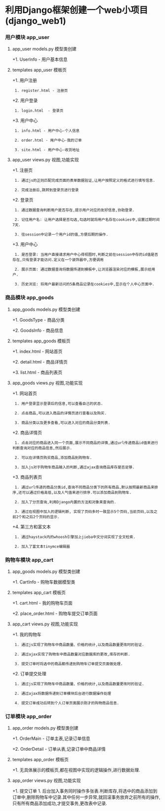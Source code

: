 # 利用Django框架创建一个web小项目(django_web1) <br/>


### 用户模块			app_user

1. app_user models.py 模型类创建		

    +1. UserInfo - 用户基本信息

2. templates app_user 模板页

    +1. 用户注册

        1. register.html - 注册页

    +2. 用户登录

        1. login.html  - 登录页

    +3. 用户中心  

        1. info.html - 用户中心-个人信息

        2. order.html - 用户中心-我的订单

        3. site.html - 用户中心-收货地址

3. app_user views.py 视图,功能实现

	+1. 注册页  

		1. 通过js的正则匹配完成页面的表单数据验证,让用户按照定义的格式进行填写信息.

		2. 完成注册后,跳转到登录页进行登录

	+2. 登录页

		1. 通过数据查询判断用户是否存在,提示用户对应的友好信息,协助登录.

		2. 记住用户名: 让用户选择是否勾选,勾选时就将用户名存在cookies中,设置过期时间7天.

		3. 往session中记录一个用户id的值,方便后期的操作.

	+3. 用户中心

		1. 是否登录: 当用户直接请求用户中心得视图时,判断之前在session中存的id值是否存在,只有登录才能访问.定义在一个装饰器中,方便调用

		2. 展示页面: 通过数据查询将数据传递到模板中,让浏览器渲染对应的模板,展示给用户.

		3. 历史浏览: 将用户最新访问的5条商品记录在cookies中,显示在个人中心页面中.

### 商品模块			app_goods

1. app_goods models.py 模型类创建

    +1. GoodsType - 商品分类

    +2. GoodsInfo - 商品信息

2. templates app_goods  模板页

    +1. index.html - 网站首页

    +2. detail.html - 商品详情页

    +3. list.html - 商品列表页

3. app_goods views.py 视图,功能实现

    +1. 网站首页

        1. 用户登录显示登录后的信息,可以查看自己的状态.

        2. 点击商品,可以进入商品的详情页进行查看以及购买.

        3. 商品分类以及更多查看,可以进入对应的商品分类列表.

    +2. 商品详情页

        1. 点击对应的商品进入同一个页面,展示不同商品的详情,通过url传递商品id值来进行判断查询对应的商品信息,然后展示.

        2. 可以在详情页购买商品,添加商品到购物车.

        3. 加入js对于购物车商品输入的判断,通过ajax查询商品库存是否足够.

    +3. 商品列表页

        1. 通过url传递的商品分类id,查询不同商品分类下的所有商品,默认按照最新商品来排序,还可以通过价格高低,以及人气值来进行排序.可以添加商品到购物车.

        2. 加入了分页查询,利用Django内置的方法和对象来查询的.

        3. 通过在视图中加入的逻辑判断, 实现了页码多时一致显示5个页码,当前页码,以及之前2个和之后2个页码的显示.

    +4. 第三方和富文本

        1. 通过haystack内的whoosh引擎加上jieba中文分词实现了全文检索.

        2. 加入了富文本tinymce编辑器

### 购物车模块		app_cart
1. app_goods models.py 模型类创建

	+1. CartInfo - 购物车数据模型类

2. templates app_cart  模板页

	+1. cart.html - 我的购物车页面

	+2. place_order.html - 购物车提交订单页面

3. app_cart views.py 视图,功能实现

	+1. 我的购物车

		1. 通过js实现了购物车中商品数量、价格的统计,以及商品数量更改时的验证.

		2. 通过ajax实现了购物车中商品数量对应数据库的更改,库存的判断.

		3. 提交订单时将选中的商品都传递到购物车订单提交页面做处理.

	+2. 订单提交处理

		1. 通过js实现了购物车中商品数量、价格的统计,以及商品数量更改时的验证.

		2. 通过ajax将数据传递到订单模块后台进行数据操作处理

		4. 提交订单成功后转到个人订单页面展示刚才的购物商品信息.

### 订单模块			app_order

1. app_order models.py 模型类创建

	+1. OrderMain - 订单主表,记录订单信息

	+2. OrderDetail - 订单从表,记录订单中商品详情

2. templates app_order  模板页

	+1. 无具体展示的模板页,都在视图中实现的逻辑操作,进行数据处理.

3. app_order views.py 视图,功能实现

	+1. 提交订单
		1. 后台加入事务同时操作多张表.判断库存,将选中的商品添加到订单中,删除购物车中记录.其中任何一步异常,就回滚事务放弃之前所有的操作,只有所有商品添加成功,才提交事务,更改表中记录.
